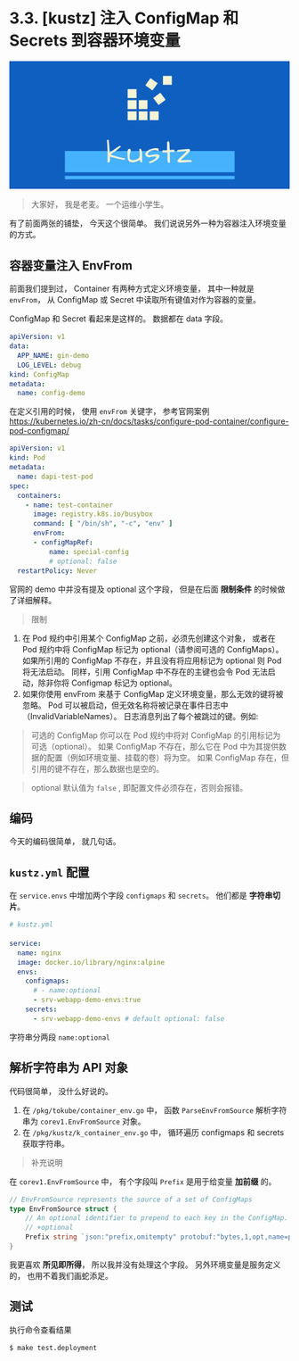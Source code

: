 # 3.3. [kustz] 注入 ConfigMap 和 Secrets 到容器环境变量

![logo](/docs/static/logo/kustz.jpg)

> 大家好， 我是老麦。 一个运维小学生。

有了前面两张的铺垫， 今天这个很简单。 我们说说另外一种为容器注入环境变量的方式。

## 容器变量注入 EnvFrom

前面我们提到过， Container 有两种方式定义环境变量， 其中一种就是 `envFrom`， 从 ConfigMap 或 Secret 中读取所有键值对作为容器的变量。

ConfigMap 和 Secret 看起来是这样的。 数据都在 data 字段。

```yaml
apiVersion: v1
data:
  APP_NAME: gin-demo
  LOG_LEVEL: debug
kind: ConfigMap
metadata:
  name: config-demo
```

在定义引用的时候， 使用 `envFrom` 关键字， 参考官网案例 https://kubernetes.io/zh-cn/docs/tasks/configure-pod-container/configure-pod-configmap/

```yaml
apiVersion: v1
kind: Pod
metadata:
  name: dapi-test-pod
spec:
  containers:
    - name: test-container
      image: registry.k8s.io/busybox
      command: [ "/bin/sh", "-c", "env" ]
      envFrom:
      - configMapRef:
          name: special-config
          # optional: false
  restartPolicy: Never
```

官网的 demo 中并没有提及 optional 这个字段， 但是在后面 **限制条件** 的时候做了详细解释。


> 限制
1. 在 Pod 规约中引用某个 ConfigMap 之前，必须先创建这个对象， 或者在 Pod 规约中将 ConfigMap 标记为 optional（请参阅可选的 ConfigMaps）。 如果所引用的 ConfigMap 不存在，并且没有将应用标记为 optional 则 Pod 将无法启动。 同样，引用 ConfigMap 中不存在的主键也会令 Pod 无法启动，除非你将 Configmap 标记为 optional。
2. 如果你使用 envFrom 来基于 ConfigMap 定义环境变量，那么无效的键将被忽略。 Pod 可以被启动，但无效名称将被记录在事件日志中（InvalidVariableNames）。 日志消息列出了每个被跳过的键。例如:

> 可选的 ConfigMap 
你可以在 Pod 规约中将对 ConfigMap 的引用标记为 可选（optional）。 如果 ConfigMap 不存在，那么它在 Pod 中为其提供数据的配置（例如环境变量、挂载的卷）将为空。 如果 ConfigMap 存在，但引用的键不存在，那么数据也是空的。

> optional 默认值为 `false` , 即配置文件必须存在，否则会报错。


## 编码

今天的编码很简单， 就几句话。

## `kustz.yml` 配置

在 `service.envs` 中增加两个字段 `configmaps` 和 `secrets`。 他们都是 **字符串切片**。

```yaml
# kustz.yml

service:
  name: nginx
  image: docker.io/library/nginx:alpine
  envs:
    configmaps:
      # - name:optional
      - srv-webapp-demo-envs:true
    secrets:
      - srv-webapp-demo-envs # default optional: false
```

字符串分两段 `name:optional`



## 解析字符串为 API 对象

代码很简单， 没什么好说的。

1. 在 `/pkg/tokube/container_env.go` 中， 函数 `ParseEnvFromSource` 解析字符串为 `corev1.EnvFromSource` 对象。
2. 在 `/pkg/kustz/k_container_env.go` 中， 循环遍历 configmaps 和 secrets 获取字符串。

> 补充说明

在 `corev1.EnvFromSource` 中， 有个字段叫 `Prefix` 是用于给变量 **加前缀** 的。 

```go
// EnvFromSource represents the source of a set of ConfigMaps
type EnvFromSource struct {
	// An optional identifier to prepend to each key in the ConfigMap. Must be a C_IDENTIFIER.
	// +optional
	Prefix string `json:"prefix,omitempty" protobuf:"bytes,1,opt,name=prefix"`
}
```

我更喜欢 **所见即所得**， 所以我并没有处理这个字段。  另外环境变量是服务定义的， 也用不着我们画蛇添足。


## 测试

执行命令查看结果

```bash
$ make test.deployment
```
